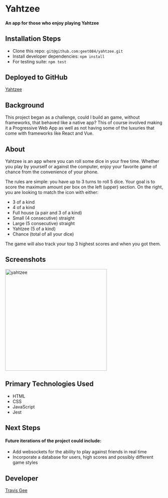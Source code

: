 # Yahtzee

#### An app for those who enjoy playing Yahtzee 

## Installation Steps
- Clone this repo: ```git@github.com:geet084/yahtzee.git```
- Install developer dependencies: ```npm install```
- For testing suite: ```npm test```

## Deployed to GitHub
[Yahtzee](https://geet084.github.io/yahtzee/)


## Background
This project began as a challenge, could I build an game, without frameworks, that behaved like a native app? This of course involved making it a Progressive Web App as well as not having some of the luxuries that come with frameworks like React and Vue.

## About
Yahtzee is an app where you can roll some dice in your free time. Whether you play by yourself or against the computer, enjoy your favorite game of chance from the convenience of your phone.

The rules are simple: you have up to 3 turns to roll 5 dice. Your goal is to score the maximum amount per box on the left (upper) section. On the right, you are looking to match the icon with either: 
 - 3 of a kind
 - 4 of a kind
 - Full house (a pair and 3 of a kind)
 - Small (4 consecutive) straight
 - Large (5 consecutive) straight
 - Yahtzee (5 of a kind)
 - Chance (total of all your dice)

 The game will also track your top 3 highest scores and when you got them.

## Screenshots
<img width="324" alt="yahtzee" src="https://user-images.githubusercontent.com/39391585/68255955-ee2f8580-ffeb-11e9-8141-3b0368e9e703.png">

## Primary Technologies Used
- HTML
- CSS
- JavaScript
- Jest

## Next Steps
#### Future iterations of the project could include:
- Add websockets for the ability to play against friends in real time
- Incorporate a database for users, high scores and possibly different game styles

## Developer
[Travis Gee](https://github.com/geet084)